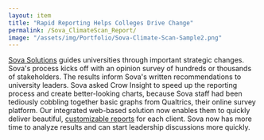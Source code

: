 ```yaml
---
layout: item
title: "Rapid Reporting Helps Colleges Drive Change"
permalink: /Sova_ClimateScan_Report/
image: "/assets/img/Portfolio/Sova-Climate-Scan-Sample2.png"
---
```


[Sova Solutions](https://sova.org/) guides universities through important strategic changes. Sova's process kicks off with an opinion survey of hundreds or thousands of stakeholders. The results inform Sova's written recommendations to university leaders. Sova asked Crow Insight to speed up the reporting process and create better-looking charts, because Sova staff had been tediously cobbling together basic graphs from Qualtrics, their online survey platform. Our integrated web-based solution now enables them to quickly deliver beautiful, [customizable reports](/assets/sova_climate_scan_report_2020-07-10_12-21-49_for_portfolio.pdf) for each client. Sova now has more time to analyze results and can start leadership discussions more quickly.

